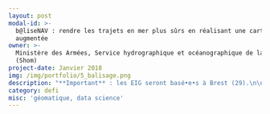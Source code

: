 ```yaml
---
layout: post
modal-id: >-
  b@liseNAV : rendre les trajets en mer plus sûrs en réalisant une carte marine
  augmentée
owner: >-
  Ministère des Armées, Service hydrographique et océanographique de la Marine
  (Shom)
project-date: Janvier 2018
img: /img/portfolio/5_balisage.png
description: "**Important** : les EIG seront basé•e•s à Brest (29).\n\n## La problématique\n\nLa signalisation maritime (phares, balisage\ndes côtes), les avis aux navigateurs et les cartes marines sont essentiels pour permettre aux\nnavigateurs de parer les dangers, de déterminer leur route et de se\npositionner. Les changements sur la signalisation maritime, planifiés ou fortuits, sont gérés par les services des phares et balises qui transmettent l’information au Shom, chargé de les diffuser.\n\n**Toutefois, les\ndélais d’actualisation des cartes sont conséquents, y compris pour les formes\nnumériques des cartes (ENC) dont les données sont parfois saisies à plusieurs\nreprises. Par ailleurs, la restitution de l’information de balisage via la carte marine\n\\(symboles et légendes statiques) exige un certain temps de lecture et\nd’interprétation par l’usager.**\n\n## Le défi : faciliter la diffusion et la lisibilité des informations de signalisation maritime\n\nLe but est de fiabiliser les données partagées entre les administrations pour constituer une information nautique rapide et sûre à destination de l’usager, et accompagner la lecture des cartes marines par des illustrations et des mises en situation. Ce défi poursuit trois objectifs majeurs :\n\n* Améliorer la transmission des informations de navigation diffusées et reçues (informations de changement de la signalisation, avis aux navigateurs), par suppression des redondances, synchronisation et mise à jour en temps réel des données ;\n* Proposer une lecture des informations de navigation plus dynamique grâce à une \"carte marine augmentée\" (agrégation des contenus des ouvrages nautiques et des cartes marines) ;\n* Innover sur le contenu, la représentation, la symbologie, le format, etc. de la couche numérique des informations de signalisation maritime à produire sur le portail du Shom.\n\nLe\nprojet étend le concept identifié dans le projet de la plateforme nationale de\nl’information nautique (projet PING) en visant à connecter en amont les\nservices producteurs de l’information. **Les informations qualifiées de\nsignalisation maritime seront disponibles dans les protocoles ouverts et\nreconnus**.\n\n## 2 entrepreneur•e•s recherché•e•s\n\n* **EIG 1 - WEBSERVICES GÉOGRAPHIQUES / INTERFACES / MODELES** : interfaçage de systèmes, normalisation de données, modélisation des données (UML). Missions : interfaçage, workflow et synchronisation des informations de balisage de leur création à leur diffusion.\n\n\n* **EIG\_ 2 - GÉOMATIQUE / CARTOGRAPHIE** : web services géographiques, standards OGC, directive INSPIRE, ergonomie des applications. Missions : Restitution à l'usager des informations de balisage sous une forme innovante.\n\n## Votre mentor : Eric Le Guen\n\n![Photo d'Eric Le Guen, mentor](/img/portfolio/5_Photo_Mentor_Eric_Le_Guen_portrait.bmp)\n\n**Depuis\n2015, Eric Le Guen est le référent de l’infrastructure de données géographiques\ndu Shom au sein du département de Géomatique qu’il dirige depuis 2017**. Auparavant,\nil a passé de nombreuses années en tant qu’ingénieur au département de cartographie\noù il a occupé différents postes tant en conception, production et mise à jour\nde cartes marines – papier et électronique (ENC) – qu’en expertise sur les\nsystèmes de production.\n\n*Cap\nà l’Ouest, la mer est à l’honneur! Le Shom et son partenaire de la Direction\ndes affaires maritimes sont ravis d’intégrer cette seconde promotion des EIG.\nNous allons tous ensemble démontrer que nous pouvons accélérer l’information\ndes usagers de la mer en matière de signalisation maritime, puis mettre à\ndisposition ces données sur un portail et enfin proposer de nouveaux services\ninnovants pour améliorer la sécurité de la navigation.*\n\n*«\_La mutation numérique transforme la relation entre le Shom\net les usagers de ses produits et services, ainsi que ses processus internes.\nIl est ainsi possible de renforcer la fluidité des relations avec ses clients\net de leur proposer des améliorations substantielles du service rendu.\_» Extrait\ndu Contrat d’objectifs et de performance entre le Shom et\nl’Etat 2017-2020.*\n\n## [En savoir plus : le pitch du défi en 4 slides](https://www.slideshare.net/secret/CBLNQtwkZswtT)"
category: defi
misc: 'géomatique, data science'
---
```





















